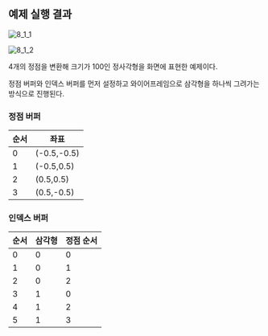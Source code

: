 ## 예제 실행 결과

![8_1_1](https://user-images.githubusercontent.com/46295539/233782700-833435e2-ae7d-4cce-b435-a0b26859eb34.png)

![8_1_2](https://user-images.githubusercontent.com/46295539/233782717-c1a152d8-f52e-4d6b-b884-7d8d5514f391.png)

4개의 정점을 변환해 크기가 100인 정사각형을 화면에 표현한 예제이다.

정점 버퍼와 인덱스 버퍼를 먼저 설정하고 와이어프레임으로 삼각형을 하나씩 그려가는 방식으로 진행된다.

### 정점 버퍼

|순서|좌표|
|------|---|
|0|(-0.5,-0.5)|
|1|(-0.5,0.5)|
|2|(0.5,0.5)|
|3|(0.5,-0.5)|

### 인덱스 버퍼

|순서|삼각형|정점 순서|
|------|---|---|
|0|0|0|
|1|0|1|
|2|0|2|
|3|1|0|
|4|1|2|
|5|1|3|
